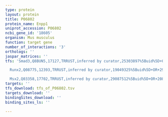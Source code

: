 ```yaml
---
type: protein
layout: protein
title: P06802
protein_name: Enpp1
uniprot_accession: P06802
ncbi_gene_id: '18605'
organism: Mus musculus
function: target gene
number_of_interactions: '3'
orthologs: ''
jaspar_matrices: ''
tfs: 'Smad3,Q8BUN5,17127,TRRUST,inferred by curator,25303897%5Buid%5D+OR+29087512%5Buid%5D,Yes

  Runx2,Q08775,12393,TRRUST,inferred by curator,19049325%5Buid%5D+OR+29087512%5Buid%5D+OR+20803545%5Buid%5D,Yes

  Msx2,Q03358,17702,TRRUST,inferred by curator,29087512%5Buid%5D+OR+20803545%5Buid%5D,Yes'
targets: ''
tfs_download: tfs_of_P06802.tsv
targets_download: ''
bindingSites_download: ''
binding_sites_ls: ''

---
```

